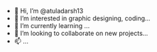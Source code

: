 - 👋 Hi, I’m @atuladarsh13
- 👀 I’m interested in graphic designing, coding...
- 🌱 I’m currently learning ...
- 💞️ I’m looking to collaborate on new projects...
- 📫  ...

<!---
atuladarsh13/atuladarsh13 is a ✨ special ✨ repository because its `README.md` (this file) appears on your GitHub profile.
You can click the Preview link to take a look at your changes.
--->
